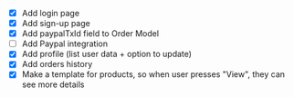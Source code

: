 - [x] Add login page
- [x] Add sign-up page
- [x] Add paypalTxId field to Order Model
- [ ] Add Paypal integration
- [x] Add profile (list user data + option to update)
- [x] Add orders history
- [x] Make a template for products, so when user presses "View", they can see more details